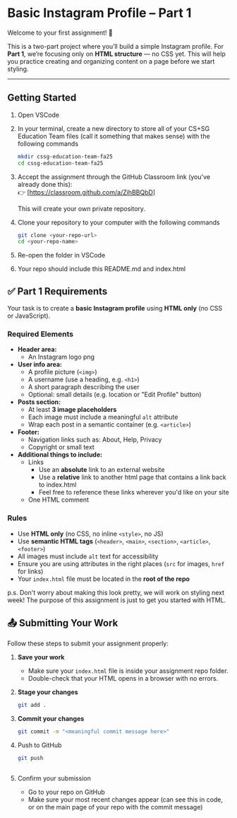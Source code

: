 # Basic Instagram Profile – Part 1  

Welcome to your first assignment! 🎉  

This is a two-part project where you’ll build a simple Instagram profile. For **Part 1**, we’re focusing only on **HTML structure** — no CSS yet. This will help you practice creating and organizing content on a page before we start styling.

---

## Getting Started  

1. Open VSCode

2. In your terminal, create a new directory to store all of your CS+SG Education Team files (call it something that makes sense) with the following commands
   ```bash
   mkdir cssg-education-team-fa25
   cd cssg-education-team-fa25
   
3. Accept the assignment through the GitHub Classroom link (you've already done this):  
   👉 [https://classroom.github.com/a/ZihBBQbD]
   
   This will create your own private repository.
   
4. Clone your repository to your computer with the following commands 
   ```bash
   git clone <your-repo-url>
   cd <your-repo-name>
   
5. Re-open the folder in VSCode

6. Your repo should include this README.md and index.html

## ✅ Part 1 Requirements 

Your task is to create a **basic Instagram profile** using **HTML only** (no CSS or JavaScript).  

### Required Elements
- **Header area:**
  - An Instagram logo png
- **User info area:**
  - A  profile picture (`<img>`)
  - A username (use a heading, e.g. `<h1>`)
  - A short paragraph describing the user
  - Optional: small details (e.g. location or "Edit Profile" button)
- **Posts section:**
  - At least **3 image placeholders**
  - Each image must include a meaningful `alt` attribute
  - Wrap each post in a semantic container (e.g. `<article>`)
- **Footer:**
  - Navigation links such as: About, Help, Privacy
  - Copyright or small text
- **Additional things to include:**
  - Links
    - Use an **absolute** link to an external website
    - Use a **relative** link to another html page that contains a link back to index.html
    - Feel free to reference these links wherever you'd like on your site
  - One HTML comment

### Rules
- Use **HTML only** (no CSS, no inline `<style>`, no JS)
- Use **semantic HTML tags** (`<header>`, `<main>`, `<section>`, `<article>`, `<footer>`)
- All images must include `alt` text for accessibility
- Ensure you are using attributes in the right places (`src` for images, `href` for links)
- Your `index.html` file must be located in the **root of the repo**

p.s. Don't worry about making this look pretty, we will work on styling next week! The purpose of this assignment is just to get you started with HTML.

## 📤 Submitting Your Work

Follow these steps to submit your assignment properly:

1. **Save your work**  
   - Make sure your `index.html` file is inside your assignment repo folder.  
   - Double-check that your HTML opens in a browser with no errors.  

2. **Stage your changes**  
   ```bash
   git add .
3. **Commit your changes**
   ```bash
   git commit -m "<meaningful commit message here>"

5. Push to GitHub
   ```bash
   git push
  
7. Confirm your submission
   - Go to your repo on GitHub
   - Make sure your most recent changes appear (can see this in code, or on the main page of your repo with the commit message)
